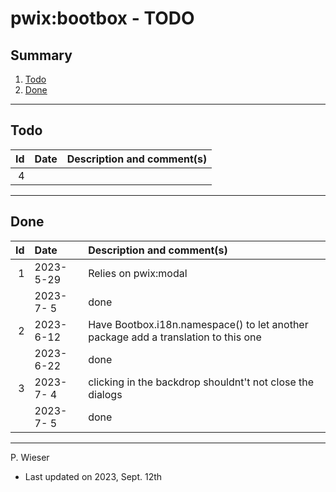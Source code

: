 # pwix:bootbox - TODO

## Summary

1. [Todo](#todo)
2. [Done](#done)

---
## Todo

|   Id | Date       | Description and comment(s) |
| ---: | :---       | :---                       |
|    4 |  |  |

---
## Done

|   Id | Date       | Description and comment(s) |
| ---: | :---       | :---                       |
|    1 | 2023- 5-29 | Relies on pwix:modal |
|      | 2023- 7- 5 | done |
|    2 | 2023- 6-12 | Have Bootbox.i18n.namespace() to let another package add a translation to this one |
|      | 2023- 6-22 | done |
|    3 | 2023- 7- 4 | clicking in the backdrop shouldnt't not close the dialogs |
|      | 2023- 7- 5 | done |

---
P. Wieser
- Last updated on 2023, Sept. 12th
